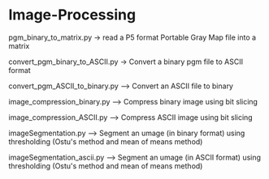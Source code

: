 # Image-Processing

pgm_binary_to_matrix.py -> read a P5 format Portable Gray Map file into a matrix

convert_pgm_binary_to_ASCII.py -> Convert a binary pgm file to ASCII format

convert_pgm_ASCII_to_binary.py --> Convert an ASCII file to binary

image_compression_binary.py --> Compress binary image using bit slicing

image_compression_ASCII.py --> Compress ASCII image using bit slicing

imageSegmentation.py --> Segment an umage (in binary format) using thresholding (Ostu's method and mean of means method)

imageSegmentation_ascii.py --> Segment an umage (in ASCII format) using thresholding (Ostu's method and mean of means method)
